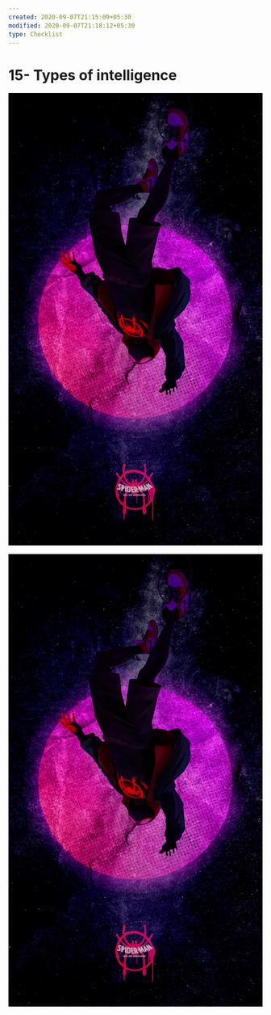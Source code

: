 ```yaml
---
created: 2020-09-07T21:15:09+05:30
modified: 2020-09-07T21:18:12+05:30
type: Checklist
---
```


# 15- Types of intelligence

![Image](./image_picker4636907873942537737.jpg)

![Image](./image_picker3443890298473703476.jpg)